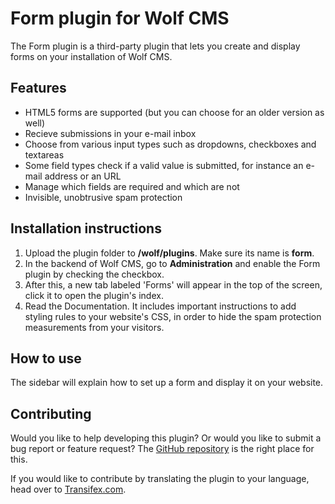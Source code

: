 Form plugin for Wolf CMS
========================

The Form plugin is a third-party plugin that lets you create and display forms on your installation of Wolf CMS.

Features
--------

* HTML5 forms are supported (but you can choose for an older version as well)
* Recieve submissions in your e-mail inbox
* Choose from various input types such as dropdowns, checkboxes and textareas
* Some field types check if a valid value is submitted, for instance an e-mail address or an URL
* Manage which fields are required and which are not
* Invisible, unobtrusive spam protection

Installation instructions
-------------------------

1. Upload the plugin folder to **/wolf/plugins**. Make sure its name is **form**.
2. In the backend of Wolf CMS, go to **Administration** and enable the Form plugin by checking the checkbox.
3. After this, a new tab labeled 'Forms' will appear in the top of the screen, click it to open the plugin's index.
4. Read the Documentation. It includes important instructions to add styling rules to your website's CSS, in order to hide the spam protection measurements from your visitors.

How to use
----------

The sidebar will explain how to set up a form and display it on your website.

Contributing
------------

Would you like to help developing this plugin? Or would you like to submit a bug report or feature request? The [GitHub repository](https://github.com/nicwortel/wolfcms-form) is the right place for this.

If you would like to contribute by translating the plugin to your language, head over to [Transifex.com](https://www.transifex.com/projects/p/wolfcms-form-plugin/).
